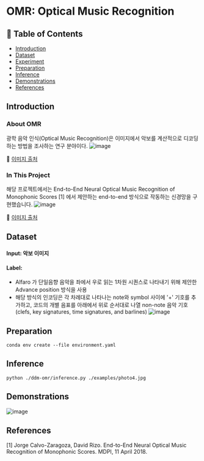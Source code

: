 # OMR: Optical Music Recognition

## 📝 Table of Contents

- [Introduction](#Introduction)
- [Dataset](#Dataset)
- [Experiment](#Experiment)
- [Preparation](#Preparation)
- [Inference](#Inference)
- [Demonstrations](#Demonstrations)
- [References](#References)

## Introduction <a name = "Introduction"></a>

### About OMR
광학 음악 인식(Optical Music Recognition)은 이미지에서 악보를 계산적으로 디코딩하는 방법을 조사하는 연구 분야이다.
![image](https://github.com/DoongDoongMaster/optical-music-recognition/assets/68185825/87805343-fd39-4791-b47c-70671e8dc184)

🔗 [이미지 출처](https://link.springer.com/article/10.1007/s13735-023-00278-5/figures/1)

### In This Project
해당 프로젝트에서는 End-to-End Neural Optical Music Recognition of Monophonic Scores [1] 에서 제안하는 end-to-end 방식으로 작동하는 신경망을 구현했습니다.
![image](https://github.com/DoongDoongMaster/optical-music-recognition/assets/68185825/927776ab-9326-433b-91ac-97563644a3fe)

🔗 [이미지 출처](https://www.mdpi.com/2076-3417/8/4/606)

## Dataset <a name = "Dataset"></a>

#### Input: 악보 이미지 
#### Label:
* Alfaro 가 단일음향 음악을 좌에서 우로 읽는 1차원 시퀀스로 나타내기 위해 제안한 Advance position 방식을 사용
* 해당 방식의 인코딩은 각 차례대로 나타나는 note와 symbol 사이에 '+' 기호를 추가하고, 코드의 개별 음표를 아래에서 위로 순서대로 나열
non-note 음악 기호(clefs, key signatures, time signatures, and barlines)
![image](https://github.com/DoongDoongMaster/optical-music-recognition/assets/68185825/cf755a97-516d-48b3-98f5-a8e5ba86067c)


## Preparation <a name = "Preparation"></a>
```
conda env create --file environment.yaml
```

## Inference <a name = "Inference"></a>
```
python ./ddm-omr/inference.py ./examples/photo4.jpg
```

## Demonstrations <a name = "Demonstrations"></a>
![image](https://github.com/DoongDoongMaster/optical-music-recognition/assets/68185825/9df8abe8-94c6-4d21-ac77-520f29759105)


## References <a name = "References"></a>
[1] Jorge Calvo-Zaragoza, David Rizo. End-to-End Neural Optical Music Recognition of Monophonic Scores. MDPI, 11 April 2018.
